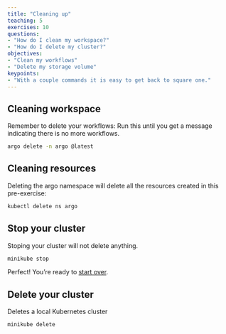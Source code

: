```yaml
---
title: "Cleaning up"
teaching: 5
exercises: 10
questions:
- "How do I clean my workspace?"
- "How do I delete my cluster?"
objectives:
- "Clean my workflows"
- "Delete my storage volume"
keypoints:
- "With a couple commands it is easy to get back to square one."
---
```



## Cleaning workspace

Remember to delete your workflows:
Run this until you get a message indicating there is no more workflows.

```bash
argo delete -n argo @latest
```

## Cleaning resources

Deleting the argo namespace will delete all the resources created in this pre-exercise:

```bash
kubectl delete ns argo
```

## Stop your cluster

Stoping your cluster will not delete anything.
```bash
minikube stop
```

Perfect! You’re ready to [start over](https://cms-opendata-workshop.github.io/workshop2023-lesson-introcloud/03-basics-kubectl/index.html).

## Delete your cluster

Deletes a local Kubernetes cluster
```bash
minikube delete
```
